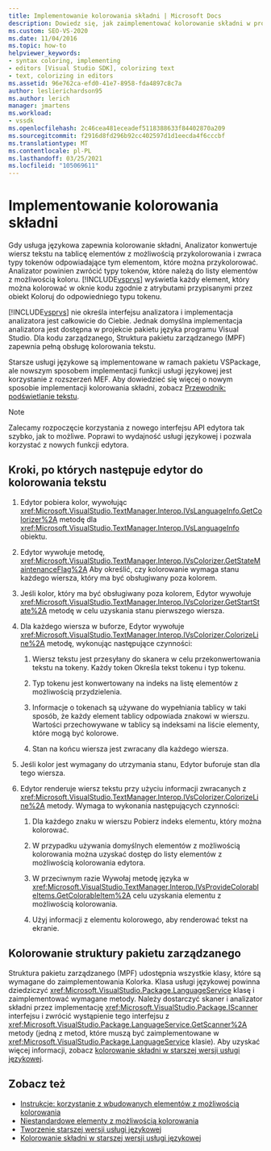 ```yaml
---
title: Implementowanie kolorowania składni | Microsoft Docs
description: Dowiedz się, jak zaimplementować kolorowanie składni w programie Visual Studio przy użyciu funkcji usługi językowej struktury zarządzanego pakietu (MPF).
ms.custom: SEO-VS-2020
ms.date: 11/04/2016
ms.topic: how-to
helpviewer_keywords:
- syntax coloring, implementing
- editors [Visual Studio SDK], colorizing text
- text, colorizing in editors
ms.assetid: 96e762ca-efd0-41e7-8958-fda4897c8c7a
author: leslierichardson95
ms.author: lerich
manager: jmartens
ms.workload:
- vssdk
ms.openlocfilehash: 2c46cea481eceadef5118388633f84402870a209
ms.sourcegitcommit: f2916d8fd296b92cc402597d1d1eecda4f6cccbf
ms.translationtype: MT
ms.contentlocale: pl-PL
ms.lasthandoff: 03/25/2021
ms.locfileid: "105069611"
---
```

# <a name="implementing-syntax-coloring"></a>Implementowanie kolorowania składni
Gdy usługa językowa zapewnia kolorowanie składni, Analizator konwertuje wiersz tekstu na tablicę elementów z możliwością przykolorowania i zwraca typy tokenów odpowiadające tym elementom, które można przykolorować. Analizator powinien zwrócić typy tokenów, które należą do listy elementów z możliwością koloru. [!INCLUDE[vsprvs](../../code-quality/includes/vsprvs_md.md)] wyświetla każdy element, który można kolorować w oknie kodu zgodnie z atrybutami przypisanymi przez obiekt Koloruj do odpowiedniego typu tokenu.

 [!INCLUDE[vsprvs](../../code-quality/includes/vsprvs_md.md)] nie określa interfejsu analizatora i implementacja analizatora jest całkowicie do Ciebie. Jednak domyślna implementacja analizatora jest dostępna w projekcie pakietu języka programu Visual Studio. Dla kodu zarządzanego, Struktura pakietu zarządzanego (MPF) zapewnia pełną obsługę kolorowania tekstu.

 Starsze usługi językowe są implementowane w ramach pakietu VSPackage, ale nowszym sposobem implementacji funkcji usługi językowej jest korzystanie z rozszerzeń MEF. Aby dowiedzieć się więcej o nowym sposobie implementacji kolorowania składni, zobacz [Przewodnik: podświetlanie tekstu](../../extensibility/walkthrough-highlighting-text.md).

> [!NOTE]
> Zalecamy rozpoczęcie korzystania z nowego interfejsu API edytora tak szybko, jak to możliwe. Poprawi to wydajność usługi językowej i pozwala korzystać z nowych funkcji edytora.

## <a name="steps-followed-by-an-editor-to-colorize-text"></a>Kroki, po których następuje edytor do kolorowania tekstu

1. Edytor pobiera kolor, wywołując <xref:Microsoft.VisualStudio.TextManager.Interop.IVsLanguageInfo.GetColorizer%2A> metodę dla <xref:Microsoft.VisualStudio.TextManager.Interop.IVsLanguageInfo> obiektu.

2. Edytor wywołuje metodę, <xref:Microsoft.VisualStudio.TextManager.Interop.IVsColorizer.GetStateMaintenanceFlag%2A> Aby określić, czy kolorowanie wymaga stanu każdego wiersza, który ma być obsługiwany poza kolorem.

3. Jeśli kolor, który ma być obsługiwany poza kolorem, Edytor wywołuje <xref:Microsoft.VisualStudio.TextManager.Interop.IVsColorizer.GetStartState%2A> metodę w celu uzyskania stanu pierwszego wiersza.

4. Dla każdego wiersza w buforze, Edytor wywołuje <xref:Microsoft.VisualStudio.TextManager.Interop.IVsColorizer.ColorizeLine%2A> metodę, wykonując następujące czynności:

    1. Wiersz tekstu jest przesyłany do skanera w celu przekonwertowania tekstu na tokeny. Każdy token Określa tekst tokenu i typ tokenu.

    2. Typ tokenu jest konwertowany na indeks na listę elementów z możliwością przydzielenia.

    3. Informacje o tokenach są używane do wypełniania tablicy w taki sposób, że każdy element tablicy odpowiada znakowi w wierszu. Wartości przechowywane w tablicy są indeksami na liście elementy, które mogą być kolorowe.

    4. Stan na końcu wiersza jest zwracany dla każdego wiersza.

5. Jeśli kolor jest wymagany do utrzymania stanu, Edytor buforuje stan dla tego wiersza.

6. Edytor renderuje wiersz tekstu przy użyciu informacji zwracanych z <xref:Microsoft.VisualStudio.TextManager.Interop.IVsColorizer.ColorizeLine%2A> metody. Wymaga to wykonania następujących czynności:

    1. Dla każdego znaku w wierszu Pobierz indeks elementu, który można kolorować.

    2. W przypadku używania domyślnych elementów z możliwością kolorowania można uzyskać dostęp do listy elementów z możliwością kolorowania edytora.

    3. W przeciwnym razie Wywołaj metodę języka w <xref:Microsoft.VisualStudio.TextManager.Interop.IVsProvideColorableItems.GetColorableItem%2A> celu uzyskania elementu z możliwością kolorowania.

    4. Użyj informacji z elementu kolorowego, aby renderować tekst na ekranie.

## <a name="managed-package-framework-colorizer"></a>Kolorowanie struktury pakietu zarządzanego
 Struktura pakietu zarządzanego (MPF) udostępnia wszystkie klasy, które są wymagane do zaimplementowania Kolorka. Klasa usługi językowej powinna dziedziczyć <xref:Microsoft.VisualStudio.Package.LanguageService> klasę i zaimplementować wymagane metody. Należy dostarczyć skaner i analizator składni przez implementację <xref:Microsoft.VisualStudio.Package.IScanner> interfejsu i zwrócić wystąpienie tego interfejsu z <xref:Microsoft.VisualStudio.Package.LanguageService.GetScanner%2A> metody (jedną z metod, które muszą być zaimplementowane w <xref:Microsoft.VisualStudio.Package.LanguageService> klasie). Aby uzyskać więcej informacji, zobacz [kolorowanie składni w starszej wersji usługi językowej](../../extensibility/internals/syntax-colorizing-in-a-legacy-language-service.md).

## <a name="see-also"></a>Zobacz też
- [Instrukcje: korzystanie z wbudowanych elementów z możliwością kolorowania](../../extensibility/internals/how-to-use-built-in-colorable-items.md)
- [Niestandardowe elementy z możliwością kolorowania](../../extensibility/internals/custom-colorable-items.md)
- [Tworzenie starszej wersji usługi językowej](../../extensibility/internals/developing-a-legacy-language-service.md)
- [Kolorowanie składni w starszej wersji usługi językowej](../../extensibility/internals/syntax-colorizing-in-a-legacy-language-service.md)
